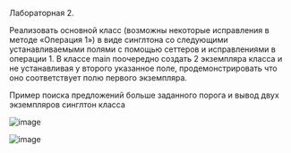 Лабораторная 2.

Реализовать основной класс (возможны некоторые исправления в методе «Операция 1») в виде синглтона со следующими устанавливаемыми полями с помощью сеттеров и исправлениями в операции 1. В классе main поочередно создать 2 экземпляра класса и не устанавливая у второго указанное поле, продемонстрировать что оно соответствует полю первого экземпляра.

Пример поиска предложений больше заданного порога и вывод двух экземпляров синглтон класса

![image](https://github.com/user-attachments/assets/e3e7fd4c-b45f-4ee5-8561-f05a7ddab93b)

![image](https://github.com/user-attachments/assets/bd828157-08a2-47b6-9564-9b1e722178fd)
